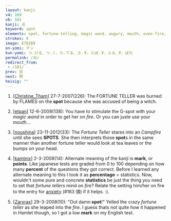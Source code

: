 ```yaml
---
layout: kanji
v4: 169
v6: 181
kanji: 点
keyword: spot
elements: spot, fortune-telling, magic wand, augury, mouth, oven-fire, drop4, barbecue
strokes: 9
image: E782B9
on-yomi: テン
kun-yomi: つ.ける、つ.く、た.てる、さ.す、とぼ.す、とも.す、ぼち
permalink: /点/
redirect_from:
 - /181/
prev: 灰
next: 照
heisig: ""
---
```


1) [<a href="http://kanji.koohii.com/profile/Christine_Tham">Christine_Tham</a>] 27-7-2007(226): The FORTUNE TELLER was burned by FLAMES on the<strong> spot</strong> because she was accused of being a witch.

2) [<a href="http://kanji.koohii.com/profile/etpan">etpan</a>] 12-6-2008(138): You have to stimulate the G-spot with your <em>magic wand</em> in order to get her on <em>fire</em>. Or you can juste use your <em>mouth</em>...

3) [<a href="http://kanji.koohii.com/profile/noushina">noushina</a>] 23-11-2012(33): The <em>Fortune Teller</em> stares into an <em>Campfire</em> until she sees <strong>SPOTS</strong>. She then interprets those<strong> spot</strong>s in the same manner than another fortune teller would look at tea leaves or the bumps on your head.

4) [<a href="http://kanji.koohii.com/profile/kaminix">kaminix</a>] 2-3-2008(14): Alternate meaning of the kanji is <strong>mark</strong>, or <strong>points</strong>. Like japanese tests are graded from 0 to 100 depending on how many <strong>percent</strong> of the questions they got correct. Before I learned any alternate meaning to this I took it as <strong>percentage</strong> = statistics. Now, wouldn&#039;t some pure and concrete <strong>statistics</strong> be just the thing you need to set that <em>fortune tellers</em> mind on <em>fire</em>? Relate the setting him/her on fire to the entry for <a href="../v4/163.html">anxiety</a> (#163 煩) if it helps. :).

5) [<a href="http://kanji.koohii.com/profile/Zarxrax">Zarxrax</a>] 29-3-2008(10): &quot;Out damn<strong> spot</strong>!&quot; Yelled the crazy <em>fortune teller</em> as she leaped into the <em>fire</em>. I guess thats not quite how it happened in Hamlet though, so I got a low <strong>mark</strong> on my English test.

